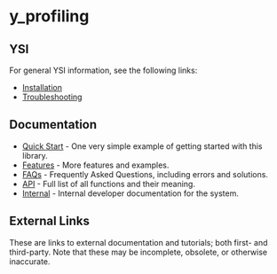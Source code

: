 # y_profiling



## YSI

For general YSI information, see the following links:

* [Installation](../installation.md)
* [Troubleshooting](../troubleshooting.md)

## Documentation

* [Quick Start](y_profiling/quick-start.md) - One very simple example of getting started with this library.
* [Features](y_profiling/features.md) - More features and examples.
* [FAQs](y_profiling/faqs.md) - Frequently Asked Questions, including errors and solutions.
* [API](y_profiling/api.md) - Full list of all functions and their meaning.
* [Internal](y_profiling/internal.md) - Internal developer documentation for the system.

## External Links

These are links to external documentation and tutorials; both first- and third-party.  Note that these may be incomplete, obsolete, or otherwise inaccurate.

